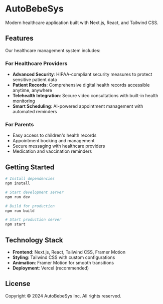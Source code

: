 # AutoBebeSys

Modern healthcare application built with Next.js, React, and Tailwind CSS.

## Features

Our healthcare management system includes:

### For Healthcare Providers

- **Advanced Security**: HIPAA-compliant security measures to protect sensitive patient data
- **Patient Records**: Comprehensive digital health records accessible anytime, anywhere
- **Telehealth Integration**: Secure video consultations with built-in health monitoring
- **Smart Scheduling**: AI-powered appointment management with automated reminders

### For Parents

- Easy access to children's health records
- Appointment booking and management
- Secure messaging with healthcare providers
- Medication and vaccination reminders

## Getting Started

```bash
# Install dependencies
npm install

# Start development server
npm run dev

# Build for production
npm run build

# Start production server
npm start
```

## Technology Stack

- **Frontend**: Next.js, React, Tailwind CSS, Framer Motion
- **Styling**: Tailwind CSS with custom configurations
- **Animation**: Framer Motion for smooth transitions
- **Deployment**: Vercel (recommended)

## License

Copyright © 2024 AutoBebeSys Inc. All rights reserved. 